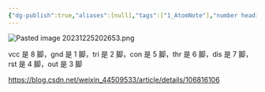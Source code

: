 ```yaml
---
{"dg-publish":true,"aliases":[null],"tags":["1_AtomNote"],"number headings":"auto, first-level 1, max 6, A.1.","Created-Date":"2023-12-25 20:26:26","Modified-Date":"2024-04-18 11:53:21","permalink":"/A01_Lessons/Ac02_数电_数字电路与逻辑设计/555定时器/","dgPassFrontmatter":true}
---
```




![Pasted image 20231225202653.png](/img/user/Z02_ObFiles/Attachments/Pasted%20image%2020231225202653.png)





vcc 是 8 脚，gnd 是 1 脚，tri 是 2 脚，con 是 5 脚，thr 是 6 脚，dis 是 7 脚，rst 是 4 脚，out 是 3 脚



https://blog.csdn.net/weixin_44509533/article/details/106816106

